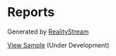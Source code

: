 # Reports

Generated by [RealityStream](../realitystream)

[View Sample](2025/sample/) (Under Development)